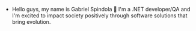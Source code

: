 - Hello guys, my name is Gabriel Spindola 🤝 I'm a .NET developer/QA and I'm excited to impact society positively through software solutions that bring evolution. 
<!---
gabrielspin/gabrielspin is a ✨ special ✨ repository because its `README.md` (this file) appears on your GitHub profile.
You can click the Preview link to take a look at your changes.
--->
